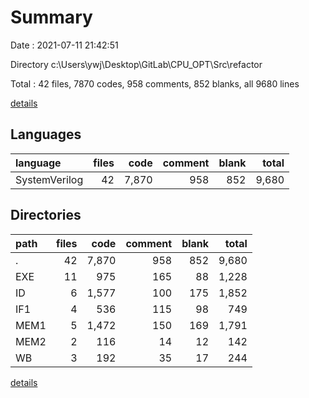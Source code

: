 # Summary

Date : 2021-07-11 21:42:51

Directory c:\Users\ywj\Desktop\GitLab\CPU_OPT\Src\refactor

Total : 42 files,  7870 codes, 958 comments, 852 blanks, all 9680 lines

[details](details.md)

## Languages
| language | files | code | comment | blank | total |
| :--- | ---: | ---: | ---: | ---: | ---: |
| SystemVerilog | 42 | 7,870 | 958 | 852 | 9,680 |

## Directories
| path | files | code | comment | blank | total |
| :--- | ---: | ---: | ---: | ---: | ---: |
| . | 42 | 7,870 | 958 | 852 | 9,680 |
| EXE | 11 | 975 | 165 | 88 | 1,228 |
| ID | 6 | 1,577 | 100 | 175 | 1,852 |
| IF1 | 4 | 536 | 115 | 98 | 749 |
| MEM1 | 5 | 1,472 | 150 | 169 | 1,791 |
| MEM2 | 2 | 116 | 14 | 12 | 142 |
| WB | 3 | 192 | 35 | 17 | 244 |

[details](details.md)